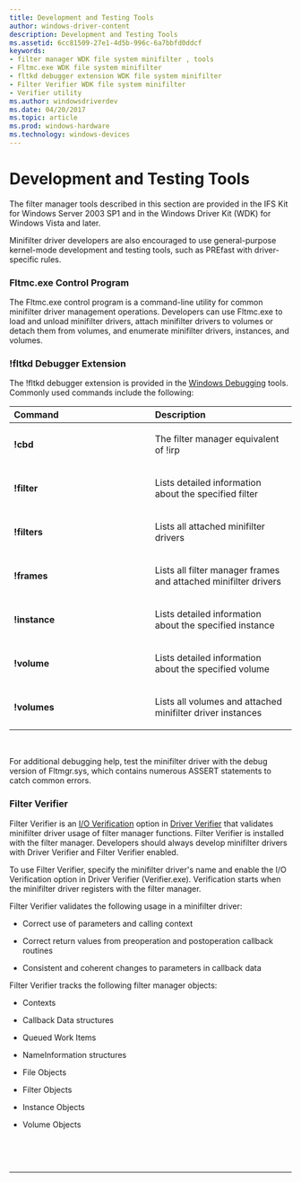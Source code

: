 ```yaml
---
title: Development and Testing Tools
author: windows-driver-content
description: Development and Testing Tools
ms.assetid: 6cc81509-27e1-4d5b-996c-6a7bbfd0ddcf
keywords:
- filter manager WDK file system minifilter , tools
- Fltmc.exe WDK file system minifilter
- fltkd debugger extension WDK file system minifilter
- Filter Verifier WDK file system minifilter
- Verifier utility
ms.author: windowsdriverdev
ms.date: 04/20/2017
ms.topic: article
ms.prod: windows-hardware
ms.technology: windows-devices
---
```


# Development and Testing Tools


The filter manager tools described in this section are provided in the IFS Kit for Windows Server 2003 SP1 and in the Windows Driver Kit (WDK) for Windows Vista and later.

Minifilter driver developers are also encouraged to use general-purpose kernel-mode development and testing tools, such as PREfast with driver-specific rules.

### <span id="Fltmc.exe_Control_Program"></span><span id="fltmc.exe_control_program"></span><span id="FLTMC.EXE_CONTROL_PROGRAM"></span>Fltmc.exe Control Program

The Fltmc.exe control program is a command-line utility for common minifilter driver management operations. Developers can use Fltmc.exe to load and unload minifilter drivers, attach minifilter drivers to volumes or detach them from volumes, and enumerate minifilter drivers, instances, and volumes.

### <span id="_fltkd_Debugger_Extension"></span><span id="_fltkd_debugger_extension"></span><span id="_FLTKD_DEBUGGER_EXTENSION"></span>!fltkd Debugger Extension

The !fltkd debugger extension is provided in the [Windows Debugging](https://msdn.microsoft.com/library/windows/hardware/ff551063) tools. Commonly used commands include the following:

<table>
<colgroup>
<col width="50%" />
<col width="50%" />
</colgroup>
<thead>
<tr class="header">
<th align="left">Command</th>
<th align="left">Description</th>
</tr>
</thead>
<tbody>
<tr class="odd">
<td align="left"><p><strong>!cbd</strong></p></td>
<td align="left"><p>The filter manager equivalent of !irp</p></td>
</tr>
<tr class="even">
<td align="left"><p><strong>!filter</strong></p></td>
<td align="left"><p>Lists detailed information about the specified filter</p></td>
</tr>
<tr class="odd">
<td align="left"><p><strong>!filters</strong></p></td>
<td align="left"><p>Lists all attached minifilter drivers</p></td>
</tr>
<tr class="even">
<td align="left"><p><strong>!frames</strong></p></td>
<td align="left"><p>Lists all filter manager frames and attached minifilter drivers</p></td>
</tr>
<tr class="odd">
<td align="left"><p><strong>!instance</strong></p></td>
<td align="left"><p>Lists detailed information about the specified instance</p></td>
</tr>
<tr class="even">
<td align="left"><p><strong>!volume</strong></p></td>
<td align="left"><p>Lists detailed information about the specified volume</p></td>
</tr>
<tr class="odd">
<td align="left"><p><strong>!volumes</strong></p></td>
<td align="left"><p>Lists all volumes and attached minifilter driver instances</p></td>
</tr>
</tbody>
</table>

 

For additional debugging help, test the minifilter driver with the debug version of Fltmgr.sys, which contains numerous ASSERT statements to catch common errors.

### <span id="Filter_Verifier"></span><span id="filter_verifier"></span><span id="FILTER_VERIFIER"></span>Filter Verifier

Filter Verifier is an [I/O Verification](https://msdn.microsoft.com/library/windows/hardware/ff548045) option in [Driver Verifier](https://msdn.microsoft.com/library/windows/hardware/ff545448) that validates minifilter driver usage of filter manager functions. Filter Verifier is installed with the filter manager. Developers should always develop minifilter drivers with Driver Verifier and Filter Verifier enabled.

To use Filter Verifier, specify the minifilter driver's name and enable the I/O Verification option in Driver Verifier (Verifier.exe). Verification starts when the minifilter driver registers with the filter manager.

Filter Verifier validates the following usage in a minifilter driver:

-   Correct use of parameters and calling context

-   Correct return values from preoperation and postoperation callback routines

-   Consistent and coherent changes to parameters in callback data

Filter Verifier tracks the following filter manager objects:

-   Contexts

-   Callback Data structures

-   Queued Work Items

-   NameInformation structures

-   File Objects

-   Filter Objects

-   Instance Objects

-   Volume Objects

 

 


--------------------


